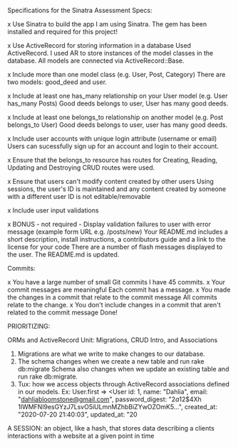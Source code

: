 Specifications for the Sinatra Assessment
Specs:

 x Use Sinatra to build the app
      I am using Sinatra. The gem has been installed and required for this project!

 x Use ActiveRecord for storing information in a database
      Used ActiveRecord. I used AR to store instances of the model classes in the database. All models are connected via ActiveRecord::Base.

 x Include more than one model class (e.g. User, Post, Category)
      There are two models: good_deed and user.

 x Include at least one has_many relationship on your User model (e.g. User has_many Posts)
    Good deeds belongs to user, User has many good deeds.

 x Include at least one belongs_to relationship on another model (e.g. Post belongs_to User)
    Good deeds belongs to user, user has many good deeds.

 x Include user accounts with unique login attribute (username or email)
    Users can sucessfully sign up for an account and login to their account.

 x Ensure that the belongs_to resource has routes for Creating, Reading, Updating and Destroying
        CRUD routes were used.

x Ensure that users can't modify content created by other users
    Using sessions, the user's ID is maintained and any content created by someone with a different user ID is not editable/removable

x Include user input validations

 x BONUS - not required - Display validation failures to user with error message (example form URL e.g. /posts/new)
 Your README.md includes a short description, install instructions, a contributors guide and a link to the license for your code
    There are a number of flash messages displayed to the user.
    The README.md is updated.

Commits:

x You have a large number of small Git commits
    I have 45 commits.
x Your commit messages are meaningful
    Each commit has a message.
x You made the changes in a commit that relate to the commit message
    All commits relate to the change.
x You don't include changes in a commit that aren't related to the commit message
    Done!

PRIORITIZING:

ORMs and ActiveRecord Unit: Migrations, CRUD Intro, and Associations
1. Migrations are what we write to make changes to our database.
2. The schema changes when we create a new table and run rake db:migrate
  Schema also changes when we update an existing table and run rake db:migrate.
3. Tux: how we access objects through ActiveRecord associations defined in our models.
Ex: User.first
=> <User id: 1, name: "Dahlia", email: "dahliabloomstone@gmail.com", password_digest: "$2a$12$4Xh
1lWMFNl9esGYzJ7LsvO5iULmnMZhbBiZYwOZOmK5...", created_at: "2020-07-20 21:40:03", updated_at: "20

A SESSION: an object, like a hash, that stores data describing a clients interactions with a website at a given point in time 
